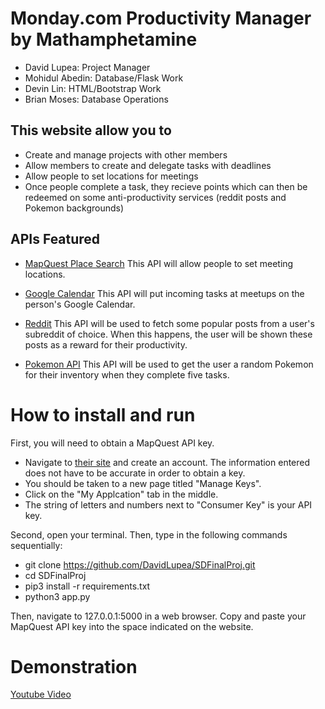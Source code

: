 # Monday.com Productivity Manager by Mathamphetamine

* David Lupea: Project Manager
* Mohidul Abedin: Database/Flask Work
* Devin Lin: HTML/Bootstrap Work
* Brian Moses: Database Operations

## This website allow you to
* Create and manage projects with other members
* Allow members to create and delegate tasks with deadlines
* Allow people to set locations for meetings 
* Once people complete a task, they recieve points which can then be redeemed on some anti-productivity services (reddit posts and Pokemon backgrounds)

## APIs Featured
* [MapQuest Place Search](https://docs.google.com/document/d/1s0pH9YNA_j9r2tTLWS5gOZhO5M40VFZID99lQ9LsO44/edit)
This API will allow people to set meeting locations.

* [Google Calendar](https://docs.google.com/document/d/1atMCAui86AwBSWEz8lCIJFaNkUL4V5fwVecNcnxSpP0/edit)
This API will put incoming tasks at meetups on the person's Google Calendar.

* [Reddit](https://docs.google.com/document/d/1YvhzlfshJvUZ_7GWKKUiI0KUppHE-Ee_l4Xp3jMJuFc/edit)
This API will be used to fetch some popular posts from a user's subreddit of choice. When this happens, the user will be shown these posts as a reward for their productivity.

* [Pokemon API](https://docs.google.com/document/d/1EKiVhWTMo_SuI1Gs8DcHxlvQl2XnFe0mqs9oLaQlaRU/edit)
This API will be used to get the user a random Pokemon for their inventory when they complete five tasks.


# How to install and run

First, you will need to obtain a MapQuest API key. 

* Navigate to [their site](https://developer.mapquest.com/plan_purchase/steps/business_edition/business_edition_free/register)
and create an account. The information entered does not have to be accurate in order to obtain a key. 
* You should be taken to a new page titled "Manage Keys". 
* Click on the "My Applcation" tab in the middle. 
* The string of letters and numbers next to "Consumer Key" is your API key.


Second, open your terminal. Then, type in the following commands sequentially:

* git clone https://github.com/DavidLupea/SDFinalProj.git
* cd SDFinalProj
* pip3 install -r requirements.txt
* python3 app.py

Then, navigate to 127.0.0.1:5000 in a web browser. Copy and paste your MapQuest API key into the space indicated on the website.

# Demonstration
[Youtube Video](https://www.youtube.com/watch?v=g_Krb8Yjw-U)
